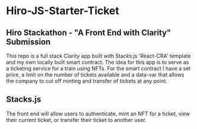 # Hiro-JS-Starter-Ticket

## Hiro Stackathon - "A Front End with Clarity" Submission
This repo is a full stack Clarity app built with Stacks.js 'React-CRA' template and my own locally built smart contract. The idea for this app is to serve as a ticketing service for a train using NFTs. For the smart contract I have a set price, a limit on the number of tickets available and a data-var that allows the company to cut off minting and transfer of tickets at any point.

## Stacks.js
The front end will allow users to authenticate, mint an NFT for a ticket, view their current ticket, or transfer their ticket to another user.
